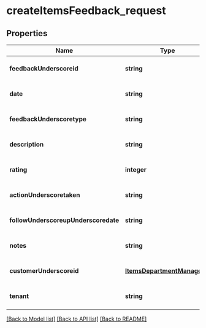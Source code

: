 # createItemsFeedback_request

## Properties
Name | Type | Description | Notes
------------ | ------------- | ------------- | -------------
**feedbackUnderscoreid** | **string** |  | [optional] [default to null]
**date** | **string** |  | [optional] [default to null]
**feedbackUnderscoretype** | **string** |  | [optional] [default to null]
**description** | **string** |  | [optional] [default to null]
**rating** | **integer** |  | [optional] [default to null]
**actionUnderscoretaken** | **string** |  | [optional] [default to null]
**followUnderscoreupUnderscoredate** | **string** |  | [optional] [default to null]
**notes** | **string** |  | [optional] [default to null]
**customerUnderscoreid** | [**ItemsDepartmentManagerId**](ItemsDepartmentManagerId.md) |  | [optional] [default to null]
**tenant** | **string** |  | [optional] [default to null]

[[Back to Model list]](../README.md#documentation-for-models) [[Back to API list]](../README.md#documentation-for-api-endpoints) [[Back to README]](../README.md)


